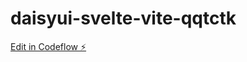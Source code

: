# daisyui-svelte-vite-qqtctk

[Edit in Codeflow ⚡️](https://stackblitz.com/~/github.com/Cannavacciulo/daisyui-svelte-vite-qqtctk)